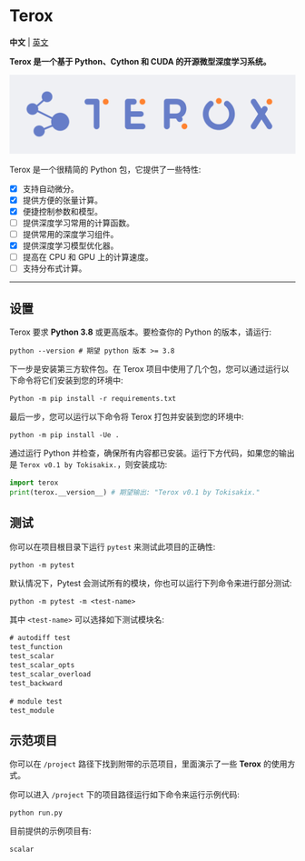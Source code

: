 # Terox

**中文** | [英文](README.md)

**Terox 是一个基于 Python、Cython 和 CUDA 的开源微型深度学习系统。**

![img](asset/terox.png)

Terox 是一个很精简的 Python 包，它提供了一些特性:
- [x] 支持自动微分。
- [x] 提供方便的张量计算。
- [x] 便捷控制参数和模型。
- [ ] 提供深度学习常用的计算函数。
- [ ] 提供常用的深度学习组件。
- [x] 提供深度学习模型优化器。
- [ ] 提高在 CPU 和 GPU 上的计算速度。
- [ ] 支持分布式计算。

---

## 设置

Terox 要求 **Python 3.8** 或更高版本。要检查你的 Python 的版本，请运行:

```Shell
python --version # 期望 python 版本 >= 3.8
```

下一步是安装第三方软件包。在 Terox 项目中使用了几个包，您可以通过运行以下命令将它们安装到您的环境中:

```Shell
Python -m pip install -r requirements.txt
```

最后一步，您可以运行以下命令将 Terox 打包并安装到您的环境中:

```Shell
python -m pip install -Ue .
```

通过运行 Python 并检查，确保所有内容都已安装。运行下方代码，如果您的输出是 `Terox v0.1 by Tokisakix.`，则安装成功:

```Python
import terox
print(terox.__version__) # 期望输出: "Terox v0.1 by Tokisakix."
```

## 测试

你可以在项目根目录下运行 `pytest` 来测试此项目的正确性:

```Shell
python -m pytest
```

默认情况下，Pytest 会测试所有的模块，你也可以运行下列命令来进行部分测试:

```Shell
python -m pytest -m <test-name>
```

其中 `<test-name>` 可以选择如下测试模块名:

```Shell
# autodiff test
test_function
test_scalar
test_scalar_opts
test_scalar_overload
test_backward

# module test
test_module
```

## 示范项目

你可以在 `/project` 路径下找到附带的示范项目，里面演示了一些 **Terox** 的使用方式。

你可以进入 `/project` 下的项目路径运行如下命令来运行示例代码:

```Shell
python run.py
```

目前提供的示例项目有:

```
scalar
```